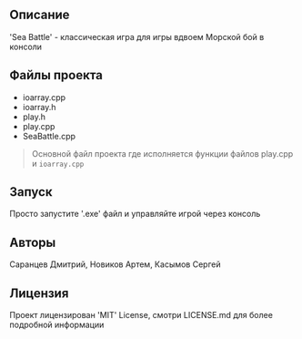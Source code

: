 ## Описание
'Sea Battle' - классическая игра для игры вдвоем Морской бой в консоли

## Файлы проекта

- ioarray.cpp
- ioarray.h
- play.h
- play.cpp
- SeaBattle.cpp
> Основной файл проекта
> где исполняется функции файлов
> play.cpp и `ioarray.cpp`


## Запуск
Просто запустите '.exe' файл и управляйте игрой через консоль

## Авторы
Саранцев Дмитрий, Новиков Артем, Касымов Сергей<br>

## Лицензия
Проект лицензирован 'MIT' License, смотри LICENSE.md для более подробной информации<br>
